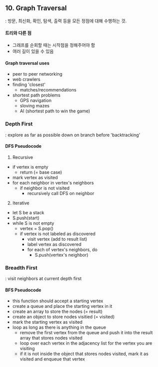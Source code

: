 ## 10. Graph Traversal

: 방문, 최신화, 확인, 탐색, 출력 등을 모든 정점에 대해 수행하는 것.

#### 트리와 다른 점

- 그래프를 순회할 때는 시작점을 정해주어야 함
- 여러 길이 있을 수 있음

#### Graph traversal uses

- peer to peer networking
- web crawlers
- finding 'closest'
  - matches/recommendations
- shortest path problems
  - GPS navigation
  - sloving mazes
  - AI (shortest path to win the game)

### Depth First

: explore as far as possible down on branch before 'backtracking'

#### DFS Pseudocode

1. Recursive

- if vertex is empty
  - return (= base case)
- mark vertex as visited
- for each neighbor in vertex's neighbors
  - if neighbor is not visited
    - recursively call DFS on neighbor

2. Iterative

- let S be a stack
- S.push(start)
- while S is not empty
  - vertex = S.pop()
  - if vertex is not labeled as discovered
    - visit vertex (add to result list)
    - label vertex as discovered
    - for each of vertex's neighbors, do
      - S.push(vertex's neighbor)

### Breadth First

: visit neighbors at current depth first

#### BFS Pseudocode

- this function should accept a starting vertex
- create a queue and place the starting vertex in it
- create an array to store the nodes (= result)
- create an object to store nodes visitied (= visited)
- mark the starting vertex as visited
- loop as long as there is anything in the queue
  - remove the first vertex from the queue and push it into the result array that stores nodes visited
  - loop over each vertex in the adjacency list for the vertex you are visiting
  - if it is not inside the object that stores nodes visited, mark it as visited and enqueue that vertex
